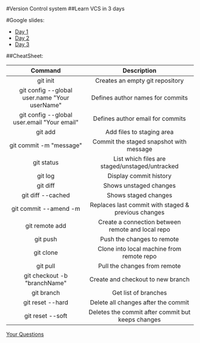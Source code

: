 #Version Control system
##Learn VCS in 3 days

#Google slides:
* [Day 1](https://docs.google.com/presentation/d/1mfsEILCJvbo-zh5hiLXiJWLgH9jvMVgcxRldi3rlROw/edit#slide=id.g1c35536bde_0_1946)
* [Day 2](https://docs.google.com/presentation/d/1XIiJJsCxIm-HlZo02ObHfa9_dMEtIhrAiW_xCEV353I/edit#slide=id.g1c44db2ff3_0_50)
* [Day 3](https://docs.google.com/presentation/d/1fJh9oGmIlWcVCc8ERXLwI6SwlphjFhcZApPvKsvrGUA/edit#slide=id.g1c534a1cb3_0_38)

##CheatSheet:

| Command                                       | Description                                         |
| :-------------------------------------------: | :-------------------------------------------------: |
| git init                                      | Creates an empty git repository                     |
| git config --global user.name "Your userName" | Defines author names for commits                    |
| git config --global user.email "Your email"   | Defines author email for commits                    |
| git add                                       | Add files to staging area                           |
| git commit -m "message"                       | Commit the staged snapshot with message             |   
| git status                                    | List which files are staged/unstaged/untracked      |
| git log                                       | Display commit history                              |
| git diff                                      | Shows unstaged changes                              |
| git diff --cached                             | Shows staged changes                                |
| git commit --amend -m                         | Replaces last commit with staged & previous changes |
| git remote add <name> <url>                   | Create a connection between remote and local repo   |
| git push <name> <branch>                      | Push the changes to remote                          |
| git clone                                     | Clone into local machine from remote repo           |
| git pull                                      | Pull the changes from remote                        |
| git checkout -b "branchName"                  | Create and checkout to new branch                   |
| git branch                                    | Get list of branches                                |
| git reset --hard <commit>                     | Delete all changes after the commit                 |
| git reset --soft <commit>                     | Deletes the commit after commit but keeps changes   |

[Your Questions](https://goo.gl/forms/rBj8KtJRFpSdIka42)

